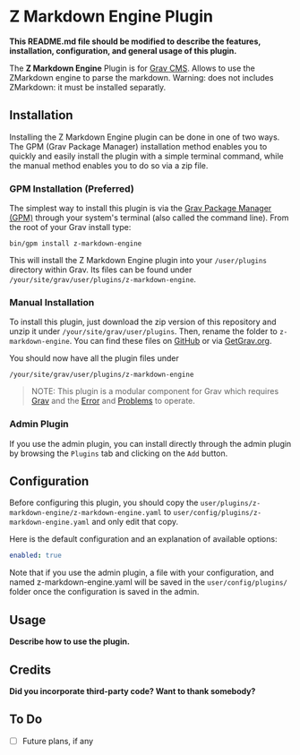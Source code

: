 # Z Markdown Engine Plugin

**This README.md file should be modified to describe the features, installation, configuration, and general usage of this plugin.**

The **Z Markdown Engine** Plugin is for [Grav CMS](http://github.com/getgrav/grav). Allows to use the ZMarkdown engine to parse the markdown. Warning: does not includes ZMarkdown: it must be installed separatly.

## Installation

Installing the Z Markdown Engine plugin can be done in one of two ways. The GPM (Grav Package Manager) installation method enables you to quickly and easily install the plugin with a simple terminal command, while the manual method enables you to do so via a zip file.

### GPM Installation (Preferred)

The simplest way to install this plugin is via the [Grav Package Manager (GPM)](http://learn.getgrav.org/advanced/grav-gpm) through your system's terminal (also called the command line).  From the root of your Grav install type:

    bin/gpm install z-markdown-engine

This will install the Z Markdown Engine plugin into your `/user/plugins` directory within Grav. Its files can be found under `/your/site/grav/user/plugins/z-markdown-engine`.

### Manual Installation

To install this plugin, just download the zip version of this repository and unzip it under `/your/site/grav/user/plugins`. Then, rename the folder to `z-markdown-engine`. You can find these files on [GitHub](https://github.com/amaury-carrade/grav-plugin-z-markdown-engine) or via [GetGrav.org](http://getgrav.org/downloads/plugins#extras).

You should now have all the plugin files under

    /your/site/grav/user/plugins/z-markdown-engine
	
> NOTE: This plugin is a modular component for Grav which requires [Grav](http://github.com/getgrav/grav) and the [Error](https://github.com/getgrav/grav-plugin-error) and [Problems](https://github.com/getgrav/grav-plugin-problems) to operate.

### Admin Plugin

If you use the admin plugin, you can install directly through the admin plugin by browsing the `Plugins` tab and clicking on the `Add` button.

## Configuration

Before configuring this plugin, you should copy the `user/plugins/z-markdown-engine/z-markdown-engine.yaml` to `user/config/plugins/z-markdown-engine.yaml` and only edit that copy.

Here is the default configuration and an explanation of available options:

```yaml
enabled: true
```

Note that if you use the admin plugin, a file with your configuration, and named z-markdown-engine.yaml will be saved in the `user/config/plugins/` folder once the configuration is saved in the admin.

## Usage

**Describe how to use the plugin.**

## Credits

**Did you incorporate third-party code? Want to thank somebody?**

## To Do

- [ ] Future plans, if any

